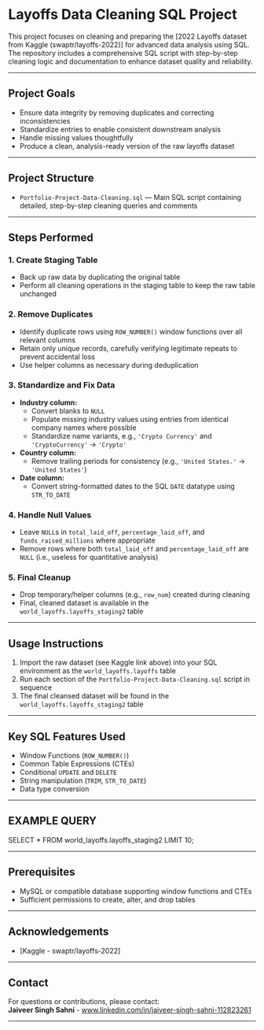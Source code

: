 # Layoffs Data Cleaning SQL Project

This project focuses on cleaning and preparing the [2022 Layoffs dataset from Kaggle (swaptr/layoffs-2022)] for advanced data analysis using SQL. The repository includes a comprehensive SQL script with step-by-step cleaning logic and documentation to enhance dataset quality and reliability.

---

## Project Goals

- Ensure data integrity by removing duplicates and correcting inconsistencies
- Standardize entries to enable consistent downstream analysis
- Handle missing values thoughtfully
- Produce a clean, analysis-ready version of the raw layoffs dataset

---

## Project Structure

- `Portfolio-Project-Data-Cleaning.sql` — Main SQL script containing detailed, step-by-step cleaning queries and comments

---

## Steps Performed

### 1. Create Staging Table
- Back up raw data by duplicating the original table
- Perform all cleaning operations in the staging table to keep the raw table unchanged

### 2. Remove Duplicates
- Identify duplicate rows using `ROW_NUMBER()` window functions over all relevant columns
- Retain only unique records, carefully verifying legitimate repeats to prevent accidental loss
- Use helper columns as necessary during deduplication

### 3. Standardize and Fix Data
- **Industry column:**
  - Convert blanks to `NULL`
  - Populate missing industry values using entries from identical company names where possible
  - Standardize name variants, e.g., `'Crypto Currency'` and `'CryptoCurrency'` → `'Crypto'`
- **Country column:**
  - Remove trailing periods for consistency (e.g., `'United States.'` → `'United States'`)
- **Date column:**
  - Convert string-formatted dates to the SQL `DATE` datatype using `STR_TO_DATE`

### 4. Handle Null Values
- Leave `NULL`s in `total_laid_off`, `percentage_laid_off`, and `funds_raised_millions` where appropriate
- Remove rows where both `total_laid_off` and `percentage_laid_off` are `NULL` (i.e., useless for quantitative analysis)

### 5. Final Cleanup
- Drop temporary/helper columns (e.g., `row_num`) created during cleaning
- Final, cleaned dataset is available in the `world_layoffs.layoffs_staging2` table

---

## Usage Instructions

1. Import the raw dataset (see Kaggle link above) into your SQL environment as the `world_layoffs.layoffs` table
2. Run each section of the `Portfolio-Project-Data-Cleaning.sql` script in sequence
3. The final cleansed dataset will be found in the `world_layoffs.layoffs_staging2` table

---

## Key SQL Features Used

- Window Functions (`ROW_NUMBER()`)
- Common Table Expressions (CTEs)
- Conditional `UPDATE` and `DELETE`
- String manipulation (`TRIM`, `STR_TO_DATE`)
- Data type conversion

---

## EXAMPLE QUERY
SELECT * FROM world_layoffs.layoffs_staging2 LIMIT 10;

---

## Prerequisites

- MySQL or compatible database supporting window functions and CTEs
- Sufficient permissions to create, alter, and drop tables

---

## Acknowledgements

- [Kaggle - swaptr/layoffs-2022]

---

## Contact

For questions or contributions, please contact:  
**Jaiveer Singh Sahni** - www.linkedin.com/in/jaiveer-singh-sahni-112823261

---





